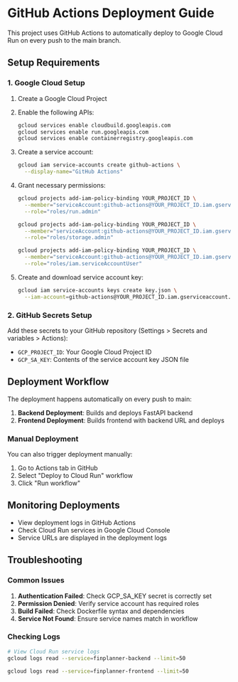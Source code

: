 # GitHub Actions Deployment Guide

This project uses GitHub Actions to automatically deploy to Google Cloud Run on every push to the main branch.

## Setup Requirements

### 1. Google Cloud Setup

1. Create a Google Cloud Project
2. Enable the following APIs:
   ```bash
   gcloud services enable cloudbuild.googleapis.com
   gcloud services enable run.googleapis.com
   gcloud services enable containerregistry.googleapis.com
   ```

3. Create a service account:
   ```bash
   gcloud iam service-accounts create github-actions \
     --display-name="GitHub Actions"
   ```

4. Grant necessary permissions:
   ```bash
   gcloud projects add-iam-policy-binding YOUR_PROJECT_ID \
     --member="serviceAccount:github-actions@YOUR_PROJECT_ID.iam.gserviceaccount.com" \
     --role="roles/run.admin"
   
   gcloud projects add-iam-policy-binding YOUR_PROJECT_ID \
     --member="serviceAccount:github-actions@YOUR_PROJECT_ID.iam.gserviceaccount.com" \
     --role="roles/storage.admin"
   
   gcloud projects add-iam-policy-binding YOUR_PROJECT_ID \
     --member="serviceAccount:github-actions@YOUR_PROJECT_ID.iam.gserviceaccount.com" \
     --role="roles/iam.serviceAccountUser"
   ```

5. Create and download service account key:
   ```bash
   gcloud iam service-accounts keys create key.json \
     --iam-account=github-actions@YOUR_PROJECT_ID.iam.gserviceaccount.com
   ```

### 2. GitHub Secrets Setup

Add these secrets to your GitHub repository (Settings > Secrets and variables > Actions):

- `GCP_PROJECT_ID`: Your Google Cloud Project ID
- `GCP_SA_KEY`: Contents of the service account key JSON file

## Deployment Workflow

The deployment happens automatically on every push to main:

1. **Backend Deployment**: Builds and deploys FastAPI backend
2. **Frontend Deployment**: Builds frontend with backend URL and deploys

### Manual Deployment

You can also trigger deployment manually:
1. Go to Actions tab in GitHub
2. Select "Deploy to Cloud Run" workflow
3. Click "Run workflow"

## Monitoring Deployments

- View deployment logs in GitHub Actions
- Check Cloud Run services in Google Cloud Console
- Service URLs are displayed in the deployment logs

## Troubleshooting

### Common Issues

1. **Authentication Failed**: Check GCP_SA_KEY secret is correctly set
2. **Permission Denied**: Verify service account has required roles
3. **Build Failed**: Check Dockerfile syntax and dependencies
4. **Service Not Found**: Ensure service names match in workflow

### Checking Logs

```bash
# View Cloud Run service logs
gcloud logs read --service=finplanner-backend --limit=50

gcloud logs read --service=finplanner-frontend --limit=50
```